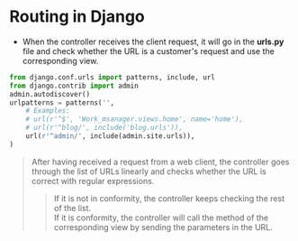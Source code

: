 # Routing in Django

* When the controller receives the client request, it will go in the __urls.py__ file and check whether the URL is a customer's request and use the corresponding view.

```python
from django.conf.urls import patterns, include, url
from django.contrib import admin
admin.autodiscover()
urlpatterns = patterns('',
    # Examples:
    # url(r'^$', 'Work_msanager.views.home', name='home'),
    # url(r'^blog/', include('blog.urls')),
    url(r'^admin/', include(admin.site.urls)),
)
```

> After having received a request from a web client, the controller goes through the list of URLs linearly and checks whether the URL is correct with regular expressions.  
>>If it is not in conformity, the controller keeps checking the rest of the list.  
>> If it is conformity, the controller will call the method of the corresponding view by sending the parameters in the URL.
